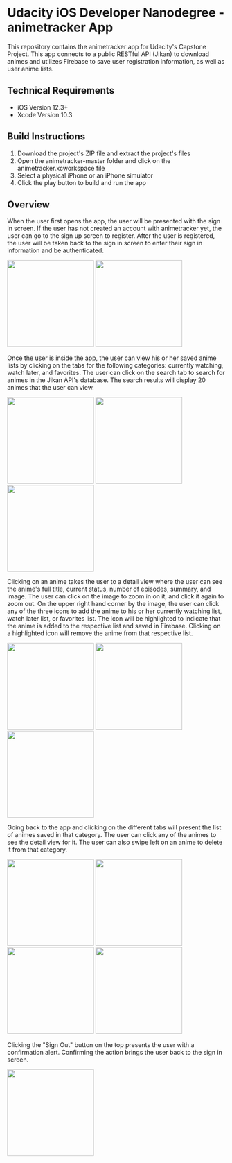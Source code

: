 # Udacity iOS Developer Nanodegree - animetracker App
This repository contains the animetracker app for Udacity's Capstone Project. This app connects to a public RESTful API (Jikan) to 
download animes and utilizes Firebase to save user registration information, as well as user anime lists.

## Technical Requirements
* iOS Version 12.3+
* Xcode Version 10.3

## Build Instructions
1. Download the project's ZIP file and extract the project's files
2. Open the animetracker-master folder and click on the animetracker.xcworkspace file
3. Select a physical iPhone or an iPhone simulator
4. Click the play button to build and run the app

## Overview
When the user first opens the app, the user will be presented with the sign in screen. If the user has not created an account with 
animetracker yet, the user can go to the sign up screen to register. After the user is registered, the user will be taken back to the 
sign in screen to enter their sign in information and be authenticated.

<img src="signIn.png" width="200"> <img src="signUp.png" width="200">

Once the user is inside the app, the user can view his or her saved anime lists by clicking on the tabs for the following categories: 
currently watching, watch later, and favorites. The user can click on the search tab to search for animes in the Jikan API's database.
The search results will display 20 animes that the user can view.

<img src="firstScreen.png" width="200"> <img src="searchLoading.png" width="200"> <img src="search.png" width="200">

Clicking on an anime takes the user to a detail view where the user can see the anime's full title, current status, number of episodes, 
summary, and image. The user can click on the image to zoom in on it, and click it again to zoom out. On the upper right hand corner by
the image, the user can click any of the three icons to add the anime to his or her currently watching list, watch later list, or 
favorites list. The icon will be highlighted to indicate that the anime is added to the respective list and saved in Firebase. Clicking on
a highlighted icon will remove the anime from that respective list.

<img src="detailView.png" width="200"> <img src="imageZoom.png" width="200"> <img src="addToCategories.png" width="200">

Going back to the app and clicking on the different tabs will present the list of animes saved in that category. The user can click any of
the animes to see the detail view for it. The user can also swipe left on an anime to delete it from that category.

<img src="currentlyWatching.png" width="200"> <img src="watchLater.png" width="200"> <img src="favorites.png" width="200"> <img src="swipeToDelete.png" width="200">

Clicking the "Sign Out" button on the top presents the user with a confirmation alert. Confirming the action brings the user back to the 
sign in screen.

<img src="signOut.png" width="200">
